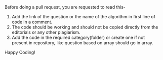 Before doing a pull request, you are requested to read this-
1. Add the link of the question or the name of the algorithm in first line of code in a comment.
2. The code should be working and should not be copied directly from the editorials or any other plagiarism.
3. Add the code in the required category(folder) or create one if not present in repository, like question based on array should go in array.

Happy Coding!
